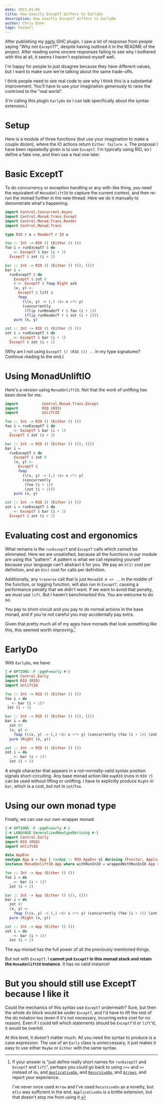 ```yaml
---
date: 2021-01-05
title: How exactly ExceptT differs to EarlyDo
description: How exactly ExceptT differs to EarlyDo
author: Chris Done
tags: haskell
---
```


After publishing my [early](https://github.com/inflex-io/early) GHC
plugin, I saw a lot of response from people saying "Why not
`ExceptT`?", despite having outlined it in the README of the
project. After reading some sincere responses failing to see why I
bothered with this at all, it seems I haven't explained myself well.

I'm happy for people to just disagree because they have different
values, but I want to make sure we're talking about the same
trade-offs.

I think people need to see real code to see why I think this is a
substantial improvement. You'll have to use your imagination
generously to raise the contrived to the "real world".

(I'm calling this plugin `EarlyDo` so I can talk specifically about the
syntax extension.)

# Setup

Here is a module of three functions (but use your imagination to make
a couple dozen), where the IO actions return `Either failure a`. The
proposal I have been repeatedly given is to use `ExceptT`. I'm
typically using RIO, so I define a fake one, and then use a real one
later.

# Basic ExceptT

To do concurrency or exception handling or any with-like thing, you
need the equivalent of `MonadUnliftIO` to capture the current context,
and then re-run the monad further in the new thread. Here we do it
manually to demonstrate what's happening.

```haskell
import Control.Concurrent.Async
import Control.Monad.Trans.Except
import Control.Monad.Trans.Reader
import Control.Monad.Trans

type RIO r a = ReaderT r IO a

foo :: Int -> RIO () (Either () ())
foo i = runExceptT $ do
  _ <- ExceptT $ bar (i + 1)
  ExceptT $ zot (i + 2)

bar :: Int -> RIO () (Either () ((), ()))
bar i =
  runExceptT $ do
    ExceptT $ zot 0
    r <- ExceptT $ fmap Right ask
    (x, y) <-
      ExceptT $ lift $
      fmap
        (\(x, y) -> (,) <$> x <*> y)
        (concurrently
         (flip runReaderT r $ foo (i + 1))
         (flip runReaderT r $ zot (i + 2)))
    pure (x, y)

zot :: Int -> RIO () (Either () ())
zot i = runExceptT $ do
  _ <- ExceptT $ bar (i + 1)
  ExceptT $ zot (i + 2)
```

(Why am I not using `ExceptT () (RIO ()) ..` in my type signatures?
Continue reading to the end.)

# Using MonadUnliftIO

Here's a version using `MonadUnliftIO`. Not that the work of unlifting
has been done for me.

``` haskell
import           Control.Monad.Trans.Except
import           RIO (RIO)
import           UnliftIO

foo :: Int -> RIO () (Either () ())
foo i = runExceptT $ do
  _ <- ExceptT $ bar (i + 1)
  ExceptT $ zot (i + 2)

bar :: Int -> RIO () (Either () ((), ()))
bar i =
  runExceptT $ do
    ExceptT $ zot 0
    (x, y) <-
      ExceptT $
      fmap
        (\(x, y) -> (,) <$> x <*> y)
        (concurrently
         (foo (i + 1))
         (zot (i + 2)))
    pure (x, y)

zot :: Int -> RIO () (Either () ())
zot i = runExceptT $ do
  _ <- ExceptT $ bar (i + 1)
  ExceptT $ zot (i + 2)
```

# Evaluating cost and ergonomics

What remains is the `runExceptT` and `ExceptT` calls which cannot be
eliminated. Here we are unsatisfied, because all the functions in our
module are using this "pattern". A pattern is what we call repeating
yourself because your language can't abstract it for you. We pay an
`O(1)` cost per definition, and an `O(n)` cost for calls per
definition.

Additionally, any `traverse` call that is just `MonadIO m => ..` in
the middle of the function, or logging function, will also run in
`ExceptT`, causing a performance penalty that we didn't want. If we
want to avoid that penalty, we must use `lift`. But I haven't
benchmarked this. You are welcome to do so.

You pay to short-circuit and you pay to do normal actions in the base
monad, and if you're not careful you _may_ accidentally pay extra.

Given that pretty much all of my apps have monads that look something
like this, this seemed worth improving.[^1]

# EarlyDo

With `EarlyDo`, we have:

```haskell
{-# OPTIONS -F -pgmF=early #-}
import Control.Early
import RIO (RIO)
import UnliftIO

foo :: Int -> RIO () (Either () ())
foo i = do
 _ <- bar (i + 1)?
 zot (i + 2)

bar :: Int -> RIO () (Either () ((), ()))
bar i = do
  zot 0?
  (x, y) <-
    fmap (\(x, y) -> (,) <$> x <*> y) (concurrently (foo (i + 1)) (zot (i + 2)))?
  pure (Right (x, y))

zot :: Int -> RIO () (Either () ())
zot i = do
  _ <- bar (i + 1)?
  zot (i + 2)
```

A single character that appears in a not-normally-valid syntax
position signals short-circuiting. Any base monad action like `mapRIO`
(runs in `RIO r`) can be used without lifting or unlifting. I have to
explicitly produce `Right` in `bar`, which is a cost, but not in
`zot`/`foo`.

# Using our own monad type

Finally, we can use our own wrapper monad:

``` haskell
{-# OPTIONS -F -pgmF=early #-}
{-# LANGUAGE GeneralizedNewtypeDeriving #-}
import Control.Early
import RIO (RIO)
import UnliftIO

data AppEnv
newtype App a = App { runApp :: RIO AppEnv a} deriving (Functor, Applicative, Monad, MonadIO)
instance MonadUnliftIO App where withRunInIO = wrappedWithRunInIO App runApp

foo :: Int -> App (Either () ())
foo i = do
  _ <- bar (i + 1)?
  zot (i + 2)

bar :: Int -> App (Either () ((), ()))
bar i = do
  zot 0?
  (x, y) <-
    fmap (\(x, y) -> (,) <$> x <*> y) (concurrently (foo (i + 1)) (zot (i + 2)))?
  pure (Right (x, y))

zot :: Int -> App (Either () ())
zot i = do
  _ <- bar (i + 1)?
  zot (i + 2)
```

The `App` monad has the full power of all the previously mentioned
things.

But not with `ExceptT`. I **cannot put `ExceptT` in this monad stack
and retain the `MonadUnliftIO` instance.** It has no valid instance!

# But you should still use ExceptT because I like it

Could the mechanics of this syntax use `ExceptT` underneath? Sure, but
then the whole do block would be under `ExceptT`, and I'd have to lift
the rest of the do notation too (even if it's not necessary, incurring
extra cost for no reason). Even if I could tell which statements
should be `ExceptT`'d or `lift`'d, it would be overkill.

At this level, it doesn't matter much. All you need
the syntax to produce is a case expression. The use of an `Early`
class is unneccessary, it just makes it easy to use either `Maybe` or
`Either` with the same syntax.

[^1]: If your answer is "just define really short names for
     `runExceptT` and `ExceptT` and `lift`", perhaps you could go back
     to using `>>=` and `>>` instead of `do`, and
     [`ApplicativeDo`](https://www.microsoft.com/en-us/research/wp-content/uploads/2016/08/desugaring-haskell-haskell16.pdf?from=http%3A%2F%2Fresearch.microsoft.com%2Fen-us%2Fum%2Fpeople%2Fsimonpj%2Fpapers%2Flist-comp%2Fapplicativedo.pdf),
     and
     [`RecursiveDo`](https://ocharles.org.uk/posts/2014-12-09-recursive-do.html),
     and
     [`Arrows`](https://ocharles.org.uk/guest-posts/2014-12-21-arrows.html),
     and report your experience.

     I've never once used `Arrow` and I've
     used `RecursiveDo` as a novelty, but `mfix` was sufficient in the
     end. `ApplicativeDo` is a brittle extension, but that doesn't
     stop me from using it.
